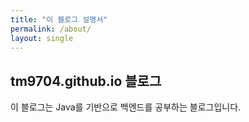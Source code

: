 ```yaml
---
title: "이 블로그 설명서"
permalink: /about/
layout: single
---
```


## tm9704.github.io 블로그

이 블로그는 Java를 기반으로 백엔드를 공부하는 블로그입니다.
